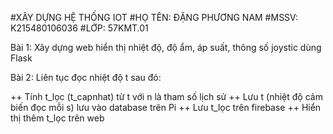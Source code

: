 #XÂY DỰNG HỆ THỐNG IOT
#HỌ TÊN: ĐẶNG PHƯƠNG NAM
#MSSV: K215480106036
#LỚP: 57KMT.01

Bài 1: Xây dựng web hiển thị nhiệt độ, độ ẩm, áp suất, thông số joystic dùng Flask 


Bài 2: Liên tục đọc nhiệt độ t sau đó:


++ Tính t_lọc (t_capnhat) từ t với n là tham số lịch sử
++ Lưu t (nhiệt độ cảm biến đọc mỗi s) lưu vào database trên Pi
++ Lưu t_lọc trên firebase
++ Hiển thị thêm t_lọc trên web

